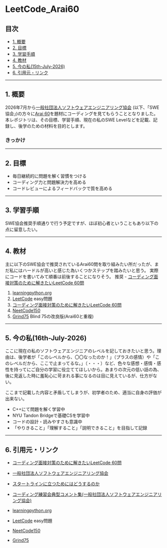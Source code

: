 # LeetCode_Arai60

## 目次

- [1. 概要](#1-概要)
- [2. 目標](#2-目標)
- [3. 学習手順](#3-学習手順)
- [4. 教材](#4-教材)
- [5. 今の私(15th-July-2026)](#5-今の私15th-july-2026)
- [6. 引用元・リンク](#6-引用元リンク)

---

## 1. 概要

2026年7月から[一般社団法人ソフトウェアエンジニアリング協会]((https://www.swe.or.jp/)) (以下、「SWE協会」)の方々に[Arai 60](https://1kohei1.com/leetcode/)を題材にコーディングを見てもらうこととなりました。
本レポジトリは、その目標、学習手順、現在の私のSWE Levelなどを記載、記録し、後学のための材料を目的とします。

### きっかけ


---

## 2. 目標

- 毎日継続的に問題を解く習慣をつける  
- コーディング力と問題解決力を高める  
- コードレビューによるフィードバックで質を高める  

---

## 3. 学習手順

SWE協会推奨手順通りで行う予定ですが、ほぼ初心者ということもあり以下の点に留意したい。


---

## 4. 教材

主に以下のSWE協会で推奨されているArai60問を取り組みたい所だったが、まだ私にはハードルが高いと感じた為いくつかステップを踏みたいと思う。
実際にコードを書いてみて順番は前後することになりそう。
推奨 - [コーディング面接対策のために解きたいLeetCode 60問](https://1kohei1.com/leetcode/)

1. [learningpython.org](https://www.learnpython.org/) 
2. [LeetCode](https://leetcode.com/) easy問題
3. [コーディング面接対策のために解きたいLeetCode 60問](https://1kohei1.com/leetcode/)
4. [NeetCode150](https://hayapenguin.com/notes/neetcode150)
5. [Grind75](https://www.techinterviewhandbook.org/grind75/) Blind 75の改良版(Arai60と重複)

---

## 5. 今の私(16th-July-2026)

ここに現在の私のソフトウェアエンジニアのレベルを記しておきたいと思う。理由は、後学者が「このレベルから、〇〇なったのか！」（プラスの感情）や「このレベルだから、ここで止まってるな。」（・・・）など、色々な感想・感情・感性を持ってにご自分の学習に役立ててほしいから。あまりの次元の低い話の為、後に見返した時に羞恥心に苛まれる事になるのは目に見えているが、仕方がない。

ここまで記載した内容と矛盾してしまうが、初学者のため、適当に自身の評価が出来ない。


- C++にて問題を解く学習中
- NYU Tandon Bridgeで基礎CSを学習中
- コードの設計・読みやすさも意識中
- 「やりきること」「理解すること」「説明できること」を目指して記録

---

## 6. 引用元・リンク
- [コーディング面接対策のために解きたいLeetCode 60問](https://1kohei1.com/leetcode/)
- [一般社団法人ソフトウェアエンジニアリング協会](https://www.swe.or.jp/)
- [スタートラインに立つためにはどうするのか](https://docs.google.com/presentation/d/1Ny4kmHE2FZMI0AuPxImokweGoAE73RAGivjDJg0kG80/edit?usp=sharing)
- [コーディング練習会典型コメント集(一般社団法人ソフトウェアエンジニアリング協会)](https://docs.google.com/document/d/11HV35ADPo9QxJOpJQ24FcZvtvioli770WWdZZDaLOfg/edit?usp=sharing)

-  [learningpython.org](https://www.learnpython.org/) 
-  [LeetCode](https://leetcode.com/) easy問題
-  [NeetCode150](https://hayapenguin.com/notes/neetcode150)
-  [Grind75](https://www.techinterviewhandbook.org/grind75/)
